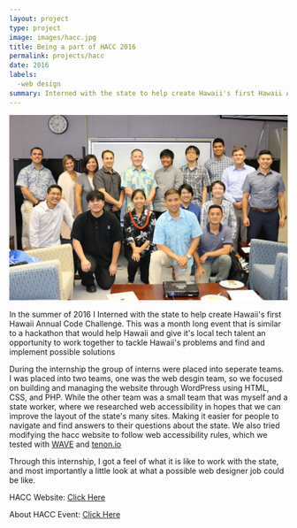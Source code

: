 ```yaml
---
layout: project
type: project
image: images/hacc.jpg
title: Being a part of HACC 2016
permalink: projects/hacc
date: 2016 
labels:
  -web design 
summary: Interned with the state to help create Hawaii's first Hawaii Annual Code Challenge, which is a month long hackathon that helps build a connection between Hawaii's own tech talents and Hawaii to solve problems in Hawaii. 
---
```

<div>
  <img class="ui medium right floated rounded image" src="../images/TIP.jpg">
</div>

In the summer of 2016 I Interned with the state to help create Hawaii's first Hawaii Annual Code Challenge. 
This was a month long event that is similar to a hackathon that would help Hawaii and give it's local tech talent 
an opportunity to work together to tackle Hawaii's problems and find and implement possible solutions

During the internship the group of interns were placed into seperate teams. I was placed into two teams, one was the web desgin team, 
so we focused on building and managing the website through WordPress using HTML, CSS, and PHP. While the other team was a small team 
that was myself and a state worker, where we researched web accessibility in hopes that we can improve the layout of the state's many sites.
Making it easier for people to navigate and find answers to their questions about the state. We also tried modifying the hacc website to follow 
web accessibility rules, which we tested with [WAVE](http://wave.webaim.org/) and [tenon.io](https://tenon.io/)

Through this internship, I got a feel of what it is like to work with the state, and most importantly a little look at what 
a possible web designer job could be like. 

HACC Website: [Click Here](http://hacc.hawaii.gov/)

About HACC Event: [Click Here](http://ets.hawaii.gov/state-transformation-internship-program-wraps-up-summer-2016-session/)
